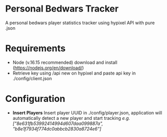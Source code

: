 # Personal Bedwars Tracker
A personal bedwars player statistics tracker using hypixel API with pure .json

# Requirements
- Node (v.16.15 recommended) download and install (https://nodejs.org/en/download/)
- Retrieve key using /api new on hypixel and paste api key in ./config/client.json

# Configuration
- **Insert Players** Insert player UUID in ./config/player.json, application will automatically detect a new player and start tracking *e.g. ["8e631fb53992414994d607daa099887a", "b8e1f7934f774dc0abbcb2830a8724e6"]*
